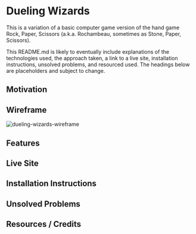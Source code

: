 # Dueling Wizards

This is a variation of a basic computer game version of the hand game Rock, Paper, Scissors (a.k.a. Rochambeau, sometimes as Stone, Paper, Scissors).

This README.md is likely to eventually include explanations of the technologies used, the approach taken, a link to a live site, installation instructions, unsolved problems, and resourced used. The headings below are placeholders and subject to change.

## Motivation

## Wireframe

![dueling-wizards-wireframe](https://user-images.githubusercontent.com/115107346/221443118-8a83b03e-d633-4cd9-9102-a05139453411.png)

## Features

## Live Site

## Installation Instructions

## Unsolved Problems

## Resources / Credits

